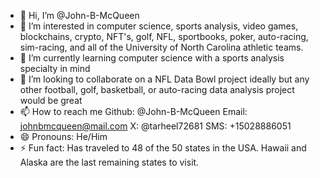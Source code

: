 - 👋 Hi, I’m @John-B-McQueen
- 👀 I’m interested in computer science, sports analysis, video games, blockchains, crypto, NFT's, golf, NFL, sportbooks, poker, auto-racing, sim-racing, and all of the University of North Carolina athletic teams.
- 🌱 I’m currently learning computer science with a sports analysis specialty in mind
- 💞️ I’m looking to collaborate on a NFL Data Bowl project ideally but any other football, golf, basketball, or auto-racing data analysis project would be great
- 📫 How to reach me Github: @John-B-McQueen Email: johnbmcqueen@mail.com X: @tarheel72681 SMS: +15028886051
- 😄 Pronouns: He/Him
- ⚡ Fun fact: Has traveled to 48 of the 50 states in the USA. Hawaii and Alaska are the last remaining states to visit.

<!---
John-B-McQueen/John-B-McQueen is a ✨ special ✨ repository because its `README.md` (this file) appears on your GitHub profile.
You can click the Preview link to take a look at your changes.
--->
